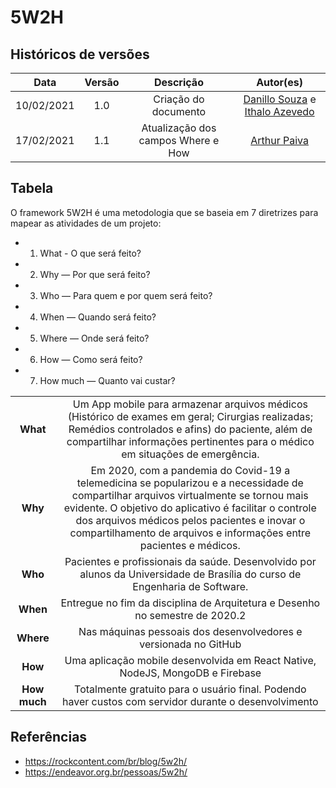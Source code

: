 # 5W2H

## Históricos de versões

|    Data    | Versão |             Descrição              |                                             Autor(es)                                              |
| :--------: | :----: | :--------------------------------: | :------------------------------------------------------------------------------------------------: |
| 10/02/2021 |  1.0   |        Criação do documento        | [Danillo Souza](https://github.com/DanilloGS) e [Ithalo Azevedo](https://github.com/ithaloazevedo) |
| 17/02/2021 |  1.1   | Atualização dos campos Where e How |                          [Arthur Paiva](https://github.com/ArthurPaivaT)                           |

## Tabela

O framework 5W2H é uma metodologia que se baseia em 7 diretrizes para mapear as atividades de um projeto:

- 1. What - O que será feito?
- 2. Why — Por que será feito?
- 3. Who — Para quem e por quem será feito?
- 4. When — Quando será feito?
- 5. Where — Onde será feito?
- 6. How — Como será feito?
- 7. How much — Quanto vai custar?

|              |                                                                                                                                                                                                                                                                                                                        |
| :----------: | :--------------------------------------------------------------------------------------------------------------------------------------------------------------------------------------------------------------------------------------------------------------------------------------------------------------------: |
|   **What**   |                                          Um App mobile para armazenar arquivos médicos (Histórico de exames em geral; Cirurgias realizadas; Remédios controlados e afins) do paciente, além de compartilhar informações pertinentes para o médico em situações de emergência.                                          |
|   **Why**    | Em 2020, com a pandemia do Covid-19 a telemedicina se popularizou e a necessidade de compartilhar arquivos virtualmente se tornou mais evidente. O objetivo do aplicativo é facilitar o controle dos arquivos médicos pelos pacientes e inovar o compartilhamento de arquivos e informações entre pacientes e médicos. |
|   **Who**    |                                                                                              Pacientes e profissionais da saúde. Desenvolvido por alunos da Universidade de Brasília do curso de Engenharia de Software.                                                                                               |
|   **When**   |                                                                                                                      Entregue no fim da disciplina de Arquitetura e Desenho no semestre de 2020.2                                                                                                                      |
|  **Where**   |                                                                                                                            Nas máquinas pessoais dos desenvolvedores e versionada no GitHub                                                                                                                            |
|   **How**    |                                                                                                                     Uma aplicação mobile desenvolvida em React Native, NodeJS, MongoDB e Firebase                                                                                                                      |
| **How much** |                                                                                                         Totalmente gratuito para o usuário final. Podendo haver custos com servidor durante o desenvolvimento                                                                                                          |

## Referências

- https://rockcontent.com/br/blog/5w2h/
- https://endeavor.org.br/pessoas/5w2h/